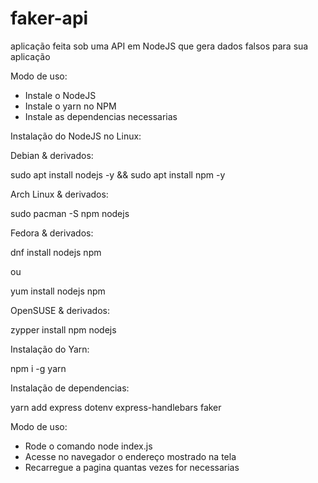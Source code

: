 # faker-api
aplicação feita sob uma API em NodeJS que gera dados falsos para sua aplicação

Modo de uso:
- Instale o NodeJS
- Instale o yarn no NPM
- Instale as dependencias necessarias

Instalação do NodeJS no Linux:

Debian & derivados:


sudo apt install nodejs -y && sudo apt install npm -y

Arch Linux & derivados:


sudo pacman -S npm nodejs 

Fedora & derivados:


dnf install nodejs npm 


ou


yum install nodejs npm 

OpenSUSE & derivados:


zypper install npm nodejs

Instalação do Yarn:


npm i -g yarn

Instalação de dependencias:


yarn add express dotenv express-handlebars faker

Modo de uso:
- Rode o comando node index.js
- Acesse no navegador o endereço mostrado na tela
- Recarregue a pagina quantas vezes for necessarias
